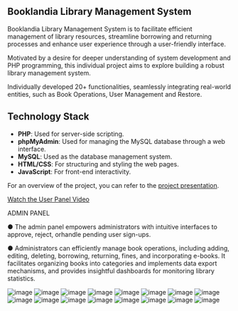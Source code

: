 ## Booklandia Library Management System
Booklandia Library Management System is to facilitate efficient management of library resources, streamline borrowing and returning processes and enhance user experience through a user-friendly interface.

Motivated by a desire for deeper understanding of system development and PHP programming, this individual project aims to explore building a robust library management system. 

Individually developed 20+ functionalities, seamlessly integrating real-world entities, such as Book Operations, User Management and Restore.
## Technology Stack
- **PHP**: Used for server-side scripting.
- **phpMyAdmin**: Used for managing the MySQL database through a web interface.
- **MySQL**: Used as the database management system.
- **HTML/CSS**: For structuring and styling the web pages.
- **JavaScript**: For front-end interactivity.
  
For an overview of the project, you can refer to the [project presentation](https://drive.google.com/file/d/1QGtIdm0NrC-F_rwRoN8XWCYIJG__8H8x/view).

[Watch the User Panel Video](https://drive.google.com/file/d/1z63Bc7HP9A_RvXpMgkZwPtGniikiNNrq/view?usp=drive_link)



ADMIN PANEL

● The admin panel empowers administrators with intuitive interfaces to approve, reject, orhandle pending user sign-ups.

● Administrators can efficiently manage book operations, including adding, editing, deleting, borrowing, returning, fines, and incorporating e-books. It facilitates organizing books into categories and implements data export mechanisms, and provides insightful dashboards for monitoring library statistics.

![image](https://github.com/Susmitha-IT/LibraryManagementSystem/assets/154817866/b416375b-05b8-410e-b139-7868f461b90b)
![image](https://github.com/Susmitha-IT/LibraryManagementSystem/assets/154817866/6fdd745f-7a94-448e-b24d-944322963c71)
![image](https://github.com/Susmitha-IT/LibraryManagementSystem/assets/154817866/90a311d7-f9cd-4b42-8da9-1604f6f3b053)
![image](https://github.com/Susmitha-IT/LibraryManagementSystem/assets/154817866/d15965cf-aa7c-40f2-a77d-bd31642b4dbc)
![image](https://github.com/Susmitha-IT/LibraryManagementSystem/assets/154817866/8b95afaf-b747-4edb-9b4c-50af331893f4)
![image](https://github.com/Susmitha-IT/LibraryManagementSystem/assets/154817866/a97b4d0e-7670-43e4-bd8b-647cfc5a6d8a)
![image](https://github.com/Susmitha-IT/LibraryManagementSystem/assets/154817866/b342bfe8-d950-44d0-95d4-96706e49c0f6)
![image](https://github.com/Susmitha-IT/LibraryManagementSystem/assets/154817866/221d6232-5c03-4063-bddc-368e4273d753)
![image](https://github.com/Susmitha-IT/LibraryManagementSystem/assets/154817866/972dfe38-bf6f-4d68-a56d-f34eccdedcac)
![image](https://github.com/Susmitha-IT/LibraryManagementSystem/assets/154817866/cf9565e4-05a2-43c7-863d-1ec785e0730a)
![image](https://github.com/Susmitha-IT/LibraryManagementSystem/assets/154817866/e0755d8e-c547-40fb-9a99-36948c66def9)
![image](https://github.com/Susmitha-IT/LibraryManagementSystem/assets/154817866/452111c5-fd9e-416f-b750-03a651d61346)
![image](https://github.com/Susmitha-IT/LibraryManagementSystem/assets/154817866/3c82e1cd-f356-40f3-91ba-750dec01e039)
![image](https://github.com/Susmitha-IT/LibraryManagementSystem/assets/154817866/66021bc8-bc19-4367-b349-a40e39b9d315)
![image](https://github.com/Susmitha-IT/LibraryManagementSystem/assets/154817866/6defe530-5d75-48d0-9583-7647ddcf0edf)
![image](https://github.com/Susmitha-IT/LibraryManagementSystem/assets/154817866/dbcbf0d4-d30c-41ec-9307-8b946e949705)





